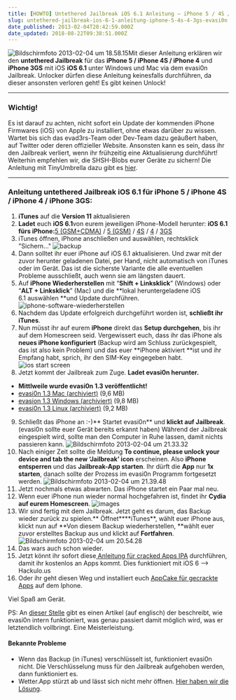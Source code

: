 ```yaml
---
title: [HOWTO] Untethered Jailbreak iOS 6.1 Anleitung – iPhone 5 / 4S / 4 / 3GS – evasi0n [UPDATE]
slug: untethered-jailbreak-ios-6-1-anleitung-iphone-5-4s-4-3gs-evasi0n
date_published: 2013-02-04T20:42:59.000Z
date_updated: 2018-08-22T09:38:51.000Z
---
```


![Bildschirmfoto 2013-02-04 um 18.58.15](//picdump.thafaker.de/2013/02/Bildschirmfoto-2013-02-04-um-18.58.15.png)Mit dieser Anleitung erklären wir den **untethered Jailbreak** für das **iPhone 5 / iPhone 4S / iPhone 4** und **iPhone 3GS** mit iOS **iOS 6.1** unter Windows und Mac via dem evasi0n Jailbreak. Unlocker dürfen diese Anleitung keinesfalls durchführen, da dieser ansonsten verloren geht! Es gibt keinen Unlock! 

---

### Wichtig!

Es ist darauf zu achten, nicht sofort ein Update der kommenden iPhone Firmwares (iOS) von Apple zu installiert, ohne etwas darüber zu wissen. Wartet bis sich das evad3rs-Team oder Dev-Team dazu geäußert haben, auf Twitter oder deren offizieller Website. Ansonsten kann es sein, dass ihr den Jailbreak verliert, wenn ihr frühzeitig eine Aktualisierung durchführt! Weiterhin empfehlen wir, die SHSH-Blobs eurer Geräte zu sichern! Die Anleitung mit TinyUmbrella dazu gibt es [hier](__GHOST_URL__/iphone-3g-iphone-3gs-iphone-4-iphone-4s-iphone-5-shsh-blob-sichern-anleitung-update/).

---

### Anleitung untethered Jailbreak iOS 6.1 für iPhone 5 / iPhone 4S / iPhone 4 / iPhone 3GS:

1. **iTunes** auf die **Version 11** aktualisieren
2. **Ladet** euch **iOS 6.1**von eurem jeweiligen iPhone-Modell herunter:
**iOS 6.1 fürs iPhone:**[5 (GSM+CDMA)](http://appldnld.apple.com/iOS6.1/041-6487.20130128.Ihb56/iPhone5,2_6.1_10B143_Restore.ipsw) / [5 (GSM)](http://appldnld.apple.com/iOS6.1/041-6485.20130128.mt0dy/iPhone5,1_6.1_10B143_Restore.ipsw) / [4S](http://appldnld.apple.com/iOS6.1/041-5902.20130128.bhyt6/iPhone4,1_6.1_10B142_Restore.ipsw) / [4](http://appldnld.apple.com/iOS6.1/091-0682.20130128.mefc4/iPhone3,1_6.1_10B144_Restore.ipsw) / [3GS
](http://appldnld.apple.com/iOS6.1/041-6493.20130128.sh4rG/iPhone2,1_6.1_10B141_Restore.ipsw)
3. iTunes öffnen, iPhone anschließen und auswählen, rechtsklick "Sichern..."
![backup](//picdump.thafaker.de/2013/02/backup.png)
4. Dann solltet ihr euer iPhone auf iOS 6.1 aktualisieren. Und zwar mit der zuvor herunter geladenen Datei, per Hand, nicht automatisch von iTunes oder im Gerät. Das ist die sicherste Variante die alle eventuellen Probleme ausschließt, auch wenn sie am längsten dauert.
5. Auf **iPhone Wiederherstellen** mit “**Shift + Linksklick**” (Windows) oder “**ALT + Linksklick**” (Mac) und die **lokal heruntergeladene iOS 6.1 auswählen **und Update durchführen.
![iphone-software-wiederherstellen](//picdump.thafaker.de/2012/10/iphone-software-wiederherstellen.jpg)
6. Nachdem das Update erfolgreich durchgeführt worden ist, **schließt ihr iTunes**.
7. Nun müsst ihr auf eurem **iPhone** direkt das **Setup durchgehen**, bis ihr auf dem Homescreen seid. Vergewissert euch, dass ihr das iPhone als **neues iPhone konfiguriert** (Backup wird am Schluss zurückgespielt, das ist also kein Problem) und das euer **iPhone aktiviert **ist und ihr Empfang habt, sprich, ihr den SIM-Key eingegeben habt.
![ios start screen](//picdump.thafaker.de/2013/02/start_screen.png)
8. Jetzt kommt der Jailbreak zum Zuge. **Ladet **evasi0n** herunter.**
- **Mittlweile wurde evasi0n 1.3 veröffentlicht!**
- [evasi0n 1.3 Mac (archiviert)](http://web.archive.org/web/20250905094406/https://mega.co.nz/) (9,6 MB)
- [evasion 1.3 Windows (archiviert)](http://web.archive.org/web/20250905094406/https://mega.co.nz/) (9,8 MB)
- [evasi0n 1.3 Linux (archiviert)](http://web.archive.org/web/20250905094406/https://mega.co.nz/) (9,2 MB)

9. Schließt das iPhone an :-)** Startet evasi0n** und **klickt auf Jailbreak**. (evasi0n sollte euer Gerät bereits erkannt haben) Während der Jailbreak eingespielt wird, sollte man den Computer in Ruhe lassen, damit nichts passieren kann.
![Bildschirmfoto 2013-02-04 um 21.33.32](//picdump.thafaker.de/2013/02/Bildschirmfoto-2013-02-04-um-21.33.32.png)
10. Nach einiger Zeit sollte die Meldung **To continue, please unlock your device and tab the new ‘Jailbreak’ icon** erscheinen. Also **iPhone entsperren** und das **Jailbreak-App starten**. Ihr dürft die **App** nur **1x starten**, danach sollte der Prozess im evasi0n Programm fortgesetzt werden.
![Bildschirmfoto 2013-02-04 um 21.39.48](//picdump.thafaker.de/2013/02/Bildschirmfoto-2013-02-04-um-21.39.48.png)
11. Jetzt nochmals etwas abwarten. Das iPhone startet ein Paar mal neu.
12. Wenn euer iPhone nun wieder normal hochgefahren ist, findet ihr **Cydia auf eurem Homescreen**.
![images](//picdump.thafaker.de/2013/02/images.jpg)
13. Wir sind fertig mit dem Jailbreak. Jetzt geht es darum, das Backup wieder zurück zu spielen.** Öffnet****iTunes**, wählt euer iPhone aus, klickt nun auf **Von diesem Backup wiederherstellen, **wählt euer zuvor erstelltes Backup aus und klickt auf **Fortfahren**.
![Bildschirmfoto 2013-02-04 um 20.54.28](//picdump.thafaker.de/2013/02/Bildschirmfoto-2013-02-04-um-20.54.28-580x352.png)
14. Das wars auch schon wieder.
15. Jetzt könnt ihr sofort diese[ Anleitung für cracked Apps IPA](__GHOST_URL__/wie-installiere-ich-ipa-dateien-auf-meinem-ipodiphone/) durchführen, damit ihr kostenlos an Apps kommt. Dies funktioniert mit iOS 6 --> Hackulo.us
16. Oder ihr geht diesen Weg und installiert euch [AppCake für gecrackte Apps](__GHOST_URL__/cracked-apps-mit-appcake-howto/) auf dem Iphone.

Viel Spaß am Gerät.

PS: An [dieser Stelle](__GHOST_URL__/octopress/blog/2013/02/05/wie-funktioniert-evasi0n/) gibt es einen Artikel (auf englisch) der beschreibt, wie evasi0n intern funktioniert, was genau passiert damit möglich wird, was er letztendlich vollbringt. Eine Meisterleistung.

#### Bekannte Probleme

- Wenn das Backup (in iTunes) verschlüsselt ist, funktioniert evasi0n nicht. Die Verschlüsselung muss für den Jailbreak aufgehoben werden, dann funktioniert es.
- Wetter.App stürzt ab und lässt sich nicht mehr öffnen. [Hier haben wir die Lösung](__GHOST_URL__/evasi0n-wetter-app-bug-beheben/).
